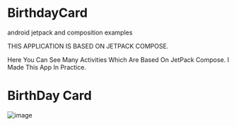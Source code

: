 # BirthdayCard
android jetpack and composition examples

THIS APPLICATION IS BASED ON JETPACK COMPOSE.

Here You Can See Many Activities Which Are Based On JetPack Compose. 
I Made This App In Practice.

<h1>BirthDay Card</h1>

![image](https://user-images.githubusercontent.com/101577007/214084745-2ddf4df0-01cf-4cd2-94fd-7a3e33129e59.png)
